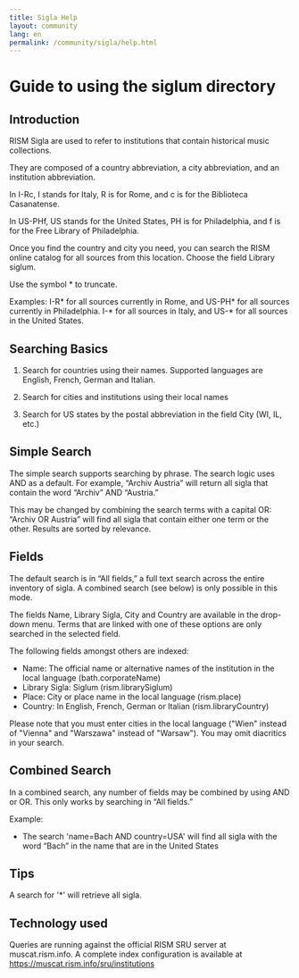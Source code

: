 ```yaml
---
title: Sigla Help
layout: community
lang: en
permalink: /community/sigla/help.html
---
```


# Guide to using the siglum directory

## Introduction

RISM Sigla are used to refer to institutions that contain historical music collections.

They are composed of a country abbreviation, a city abbreviation, and an institution abbreviation.

In I-Rc, I stands for Italy, R is for Rome, and c is for the Biblioteca Casanatense.

In US-PHf, US stands for the United States, PH is for Philadelphia, and f is for the Free Library of Philadelphia.

Once you find the country and city you need, you can search the RISM online catalog for all sources from this location. Choose the field Library siglum.

Use the symbol * to truncate.

Examples:
I-R* for all sources currently in Rome, and US-PH* for all sources currently in Philadelphia.
I-* for all sources in Italy, and US-* for all sources in the United States.

 
## Searching Basics

1. Search for countries using their names. Supported languages are English, French, German and Italian.

2. Search for cities and institutions using their local names

3. Search for US states by the postal abbreviation in the field City (WI, IL, etc.)

## Simple Search

The simple search supports searching by phrase. The search logic uses AND as a default. For example, “Archiv Austria” will return all sigla that contain the word “Archiv” AND “Austria.”

This may be changed by combining the search terms with a capital OR: “Archiv OR Austria” will find all sigla that contain either one term or the other. Results are sorted by relevance.

## Fields

The default search is in “All fields,” a full text search across the entire inventory of sigla. A combined search (see below) is only possible in this mode.

The fields Name, Library Sigla, City and Country are available in the drop-down menu. Terms that are linked with one of these options are only searched in the selected field.

The following fields amongst others are indexed:

* Name: The official name or alternative names of the institution in the local language (bath.corporateName)
* Library Sigla: Siglum (rism.librarySiglum)
* Place: City or place name in the local language (rism.place)
* Country: In English, French, German or Italian (rism.libraryCountry)

Please note that you must enter cities in the local language ("Wien" instead of "Vienna" and "Warszawa" instead of "Warsaw"). You may omit diacritics in your search.

## Combined Search

In a combined search, any number of fields may be combined by using AND or OR. This only works by searching in “All fields.”

Example:

* The search 'name=Bach AND country=USA' will find all sigla with the word “Bach” in the name that are in the United States

 
## Tips

A search for '\*' will retrieve all sigla.


## Technology used

Queries are running against the official RISM SRU server at muscat.rism.info. A complete index configuration is available at https://muscat.rism.info/sru/institutions

